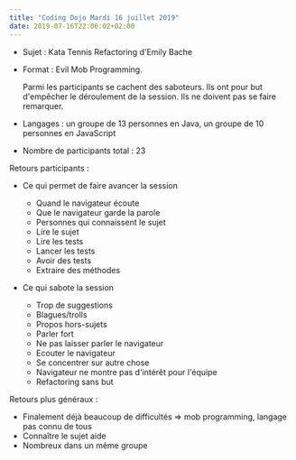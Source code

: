 ```yaml
---
title: "Coding Dojo Mardi 16 juillet 2019"
date: 2019-07-16T22:06:02+02:00
---
```


- Sujet : Kata Tennis Refactoring d'Emily Bache
- Format : Evil Mob Programming.

    Parmi les participants se cachent des saboteurs. Ils ont pour but d'empêcher le déroulement de la session. Ils ne doivent pas se faire remarquer.

- Langages : un groupe de 13 personnes en Java, un groupe de 10 personnes en JavaScript

- Nombre de participants total : 23

Retours participants :

- Ce qui permet de faire avancer la session

    - Quand le navigateur écoute
    - Que le navigateur garde la parole
    - Personnes qui connaissent le sujet
    - Lire le sujet
    - Lire les tests
    - Lancer les tests
    - Avoir des tests
    - Extraire des méthodes

- Ce qui sabote la session

    - Trop de suggestions
    - Blagues/trolls
    - Propos hors-sujets
    - Parler fort
    - Ne pas laisser parler le navigateur
    - Ecouter le navigateur
    - Se concentrer sur autre chose
    - Navigateur ne montre pas d'intérêt pour l'équipe
    - Refactoring sans but

Retours plus généraux :

- Finalement déjà beaucoup de difficultés => mob programming, langage pas connu de tous
- Connaître le sujet aide
- Nombreux dans un même groupe
